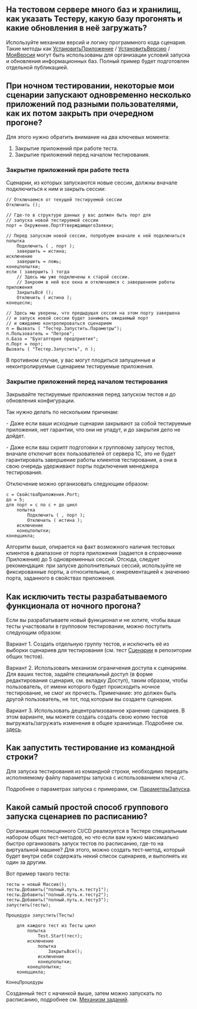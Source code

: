 
На тестовом сервере много баз и хранилищ, как указать Тестеру, какую базу прогонять и какие обновления в неё загружать?
-----------------------------------------------------------------------------------------------------------------------

Используйте механизм версий и логику программного кода сценария. Такие методы как [УстановитьПриложение](api.md#PinApplication) / [УстановитьВерсию](api.md#PinVersion) / [МояВерсия](api.md#MyVersion) могут быть использованы для организации условий запуска и обновления информационных баз. Полный пример будет подготовлен отдельной публикацией.

При ночном тестировании, некоторые мои сценарии запускают одновременно несколько приложений под разными пользователями, как их потом закрыть при очередном прогоне?
-------------------------------------------------------------------------------------------------------------------------------------------------------------------

Для этого нужно обратить внимание на два ключевых момента:

1.  Закрытие приложений при работе теста.
2.  Закрытие приложений перед началом тестирования.

### Закрытие приложений при работе теста

Сценарии, из которых запускаются новые сессии, должны вначале подключиться к ним и закрыть сессии:

    // Отключаемся от текущей тестируемой сессии
    Отключить ();
    
    // Где-то в структуре данных у вас должен быть порт для
    // запуска новой тестируемой сессии
    порт = Окружение.ПортУтверждающегоЗаявки;
    
    // Перед запуском новой сессии, попробуем вначале к ней подключиться
    попытка
    	Подключить ( , порт );
    	завершить = истина;
    исключение
    	завершить = ложь;
    конецпопытки;
    если ( завершить ) тогда
    	// Здесь мы уже подключены к старой сессии.
    	// Закроем в ней все окна и отключаемся с завершением работы приложения
    	ЗакрытьВсё ();
    	Отключить ( истина );
    конецесли;
    
    // Здесь мы уверены, что предыдущая сессия на этом порту завершена
    // и запуск новой сессии будет занимать ожидаемый порт
    // и ожидаемо контролироваться сценарием
    п = Вызвать ( "Тестер.Запустить.Параметры");
    п.Пользователь = "Петров";
    п.База = "Бухгалтерия предприятия";
    п.Порт = порт;
    Вызвать ( "Тестер.Запустить", п );

В противном случае, у вас могут плодиться запущенные и неконтролируемые сценарием тестируемые приложения.

### Закрытие приложений перед началом тестирования

Закрывайте тестируемые приложения перед запуском тестов и до обновления конфигурации.

Так нужно делать по нескольким причинам:

\- Даже если ваши исходные сценарии закрывают за собой тестируемые приложения, нет гарантии, что они не упадут, и до закрытия дело не дойдет.

\- Даже если ваш скрипт подготовки к групповому запуску тестов, вначале отключит всех пользователей от сервера 1С, это не будет гарантировать завершение работы клиентов тестирования, а они в свою очередь удерживают порты подключения менеджера тестирования.

Отключение можно организовать следующим образом:

    с = СвойстваПриложения.Port;
    до = 5;
    для порт = с по c + до цикл
    	попытка
    		Подключить ( , порт );
    		Отключить ( истина );
    	исключение
    	конецпопытки;
    конеццикла;

Алгоритм выше, опирается на факт возможного наличия тестовых клиентов в диапазоне от порта приложения (задается в справочнике Приложения) до 5 одновременных сессий. Отсюда, следует рекомендация: при запуске дополнительных сессий, используйте не фиксированные порты, а относительные, с инкрементацией к значению порта, заданного в свойствах приложения.

Как исключить тесты разрабатываемого функционала от ночного прогона?
--------------------------------------------------------------------

Если вы разрабатываете новый функционал и не хотите, чтобы ваши тесты участвовали в групповом тестировании, можно поступить следующим образом:

Вариант 1. Создать отдельную группу тестов, и исключить её из выборки сценариев для тестирования (см. тест [Сценарии](https://github.com/grumagargler/CommonTests/blob/master/%D0%A2%D0%B5%D1%81%D1%82%D0%B5%D1%80/%D0%A1%D1%86%D0%B5%D0%BD%D0%B0%D1%80%D0%B8%D0%B8.1cm.bsl) в репозитории общих тестов).

Вариант 2. Использовать механизм ограничения доступа к сценариям. Для ваших тестов, задайте специальный доступ (в форме редактирования сценария, см. вкладку Доступ), таким образом, чтобы пользователь, от имени которого будет происходить ночное тестирование, не смог их прочесть. Примечание: это должен быть другой пользователь, не тот, под которым вы создаете сценарии.

Вариант 3. Использовать децентрализованное хранение сценариев. В этом варианте, мы можете создать создать свою копию тестов выгружать/загружать изменения в общее хранилище. Подробнее см. [здесь](git.md).

Как запустить тестирование из командной строки?
-----------------------------------------------

Для запуска тестирования из командной строки, необходимо передать исполняемому файлу параметры запуска с использованием ключа `/C`.

Подробнее о параметрах запуска с примерами, см. [ПараметрыЗапуска](api.md#launchparameters).

Какой самый простой способ группового запуска сценариев по расписанию?
----------------------------------------------------------------------

Организация полноценного CI/CD реализуется в Тестере специальным набором общих тест-методов, но что если вам нужно максимально быстро организовать запуск тестов по расписанию, где-то на виртуальной машине? Для этого, можно создать тест-метод, который будет внутри себя содержать некий список сценариев, и выполнять их один за другим.

Вот пример такого теста:

    тесты = новый Массив();
    тесты.Добавить("полный.путь.к.тесту1");
    тесты.Добавить("полный.путь.к.тесту2");
    тесты.Добавить("полный.путь.к.тесту3");
    запустить(тесты);
    
    Процедура запустить(Тесты)
    
        для каждого тест из Тесты цикл
            попытка
                Test.Start(тест);
            исключение
                попытка
                    ЗакрытьВсе();
                исключение
                конецпопытки;
            конецпопытки;
        конеццикла;
    
    КонецПроцедуры

Созданный тест с начинкой выше, затем можно запускать по расписанию, подробнее см. [Механизм заданий](jobs.md).